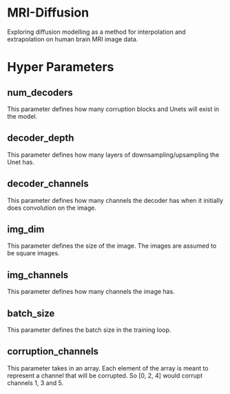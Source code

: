 # MRI-Diffusion
Exploring diffusion modelling as a method for interpolation and extrapolation on human brain MRI image data.

# Hyper Parameters
## num_decoders
This parameter defines how many corruption blocks and Unets will exist in the model.

## decoder_depth
This parameter defines how many layers of downsampling/upsampling the Unet has.

## decoder_channels
This parameter defines how many channels the decoder has when it initially does convolution on the image.

## img_dim
This parameter defines the size of the image. The images are assumed to be square images.

## img_channels
This parameter defines how many channels the image has.

## batch_size
This parameter defines the batch size in the training loop.

## corruption_channels
This parameter takes in an array. Each element of the array is meant to represent a channel that will be corrupted. So [0, 2, 4] would corrupt channels 1, 3 and 5.